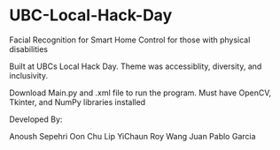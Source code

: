 # UBC-Local-Hack-Day
Facial Recognition for Smart Home Control for those with physical disabilities

Built at UBCs Local Hack Day. Theme was accessiblity, diversity, and inclusivity. 

Download Main.py and .xml file to run the program. Must have OpenCV, Tkinter, and NumPy libraries installed

Developed By:

Anoush Sepehri
Oon Chu Lip
YiChaun Roy Wang
Juan Pablo Garcia
